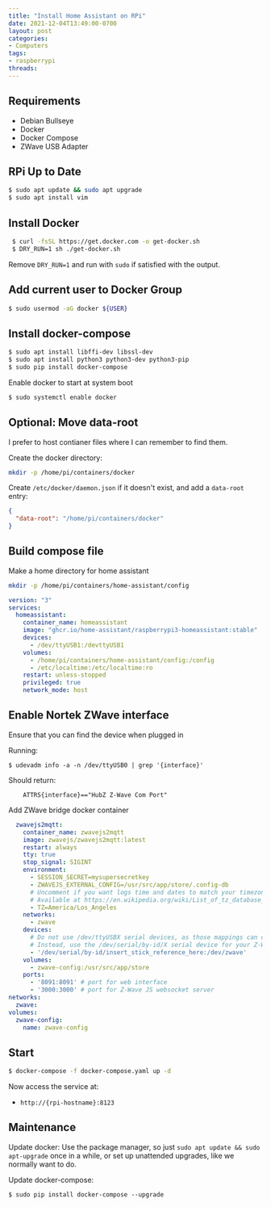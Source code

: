 ```yaml
---
title: "Install Home Assistant on RPi"
date: 2021-12-04T13:49:00-0700
layout: post
categories:
- Computers
tags:
- raspberrypi
threads:
---
```


## Requirements

- Debian Bullseye
- Docker
- Docker Compose
- ZWave USB Adapter


## RPi Up to Date

``` sh
$ sudo apt update && sudo apt upgrade
$ sudo apt install vim
```


## Install Docker

``` sh
 $ curl -fsSL https://get.docker.com -o get-docker.sh
 $ DRY_RUN=1 sh ./get-docker.sh
```

Remove `DRY_RUN=1` and run with `sudo` if satisfied with the output.


## Add current user to Docker Group

``` sh
$ sudo usermod -aG docker ${USER}
```


## Install docker-compose

``` sh
$ sudo apt install libffi-dev libssl-dev
$ sudo apt install python3 python3-dev python3-pip
$ sudo pip install docker-compose
```

Enable docker to start at system boot
``` sh
$ sudo systemctl enable docker
```


## Optional: Move data-root

I prefer to host contianer files where I can remember to find them.

Create the docker directory:
``` sh
mkdir -p /home/pi/containers/docker
```

Create `/etc/docker/daemon.json` if it doesn't exist, and add a `data-root` entry:
``` json
{
  "data-root": "/home/pi/containers/docker"
}
```


## Build compose file

Make a home directory for home assistant

``` sh
mkdir -p /home/pi/containers/home-assistant/config
```

``` yaml
version: "3"
services:
  homeassistant:
    container_name: homeassistant
    image: "ghcr.io/home-assistant/raspberrypi3-homeassistant:stable"
    devices:
      - /dev/ttyUSB1:/devttyUSB1
    volumes:
      - /home/pi/containers/home-assistant/config:/config
      - /etc/localtime:/etc/localtime:ro
    restart: unless-stopped
    privileged: true
    network_mode: host
```

## Enable Nortek ZWave interface

Ensure that you can find the device when plugged in

Running:
```
$ udevadm info -a -n /dev/ttyUSB0 | grep '{interface}'
```

Should return:
```
    ATTRS{interface}=="HubZ Z-Wave Com Port"
```

Add ZWave bridge docker container

``` yaml
  zwavejs2mqtt:
    container_name: zwavejs2mqtt
    image: zwavejs/zwavejs2mqtt:latest
    restart: always
    tty: true
    stop_signal: SIGINT
    environment:
      - SESSION_SECRET=mysupersecretkey
      - ZWAVEJS_EXTERNAL_CONFIG=/usr/src/app/store/.config-db
      # Uncomment if you want logs time and dates to match your timezone instead of UTC
      # Available at https://en.wikipedia.org/wiki/List_of_tz_database_time_zones
      - TZ=America/Los_Angeles
    networks:
      - zwave
    devices:
      # Do not use /dev/ttyUSBX serial devices, as those mappings can change over time.
      # Instead, use the /dev/serial/by-id/X serial device for your Z-Wave stick.
      - '/dev/serial/by-id/insert_stick_reference_here:/dev/zwave'
    volumes:
      - zwave-config:/usr/src/app/store
    ports:
      - '8091:8091' # port for web interface
      - '3000:3000' # port for Z-Wave JS websocket server
networks:
  zwave:
volumes:
  zwave-config:
    name: zwave-config
```

## Start

``` sh
$ docker-compose -f docker-compose.yaml up -d
```

Now access the service at:
- `http://{rpi-hostname}:8123`


## Maintenance

Update docker: Use the package manager, so just `sudo apt update && sudo apt-upgrade` once in a while, or set up unattended upgrades, like we normally want to do.

Update docker-compose:
```
$ sudo pip install docker-compose --upgrade
```
